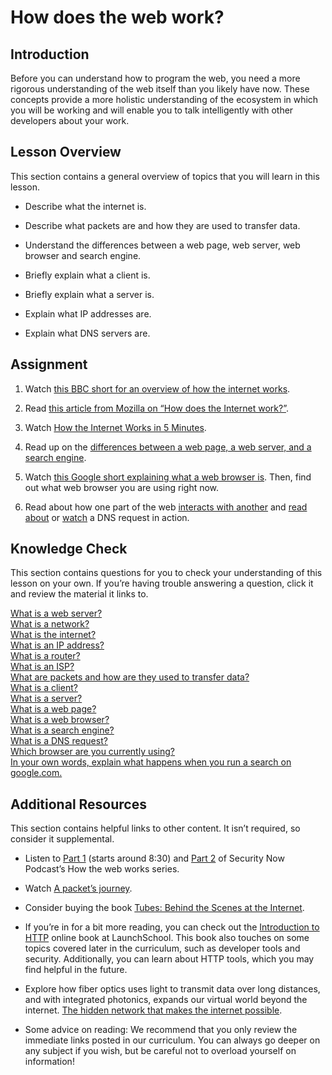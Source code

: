 # How does the web work?

## Introduction
  
Before you can understand how to program the web, you need a more rigorous understanding of the web itself than you likely have now. These concepts provide a more holistic understanding of the ecosystem in which you will be working and will enable you to talk intelligently with other developers about your work.

## Lesson Overview
  
This section contains a general overview of topics that you will learn in this lesson.

- Describe what the internet is.
  
- Describe what packets are and how they are used to transfer data.
  
- Understand the differences between a web page, web server, web browser and search engine.
  
- Briefly explain what a client is.
  
- Briefly explain what a server is.
  
- Explain what IP addresses are.
  
- Explain what DNS servers are.
  
## Assignment
  
1. Watch [this BBC short for an overview of how the internet works](https://www.youtube.com/watch?v=eHp1l73ztB8).  
2. Read [this article from Mozilla on “How does the Internet work?”](https://developer.mozilla.org/en-US/docs/Learn/Common_questions/Web_mechanics/How_does_the_Internet_work).  
3. Watch [How the Internet Works in 5 Minutes](https://www.youtube.com/watch?v=7_LPdttKXPc&t=46s).  
4. Read up on the [differences between a web page, a web server, and a search engine](https://developer.mozilla.org/en-US/docs/Learn/Common_questions/Web_mechanics/Pages_sites_servers_and_search_engines).

5. Watch [this Google short explaining what a web browser is](https://www.youtube.com/watch?v=BrXPcaRlBqo). Then, find out what web browser you are using right now.
6. Read about how one part of the web [interacts with another](https://developer.mozilla.org/en-US/docs/Learn/Getting_started_with_the_web/How_the_Web_works#clients_and_servers) and [read about](https://developer.mozilla.org/en-US/docs/Learn/Common_questions/Web_mechanics/What_is_a_domain_name#how_does_a_dns_request_work) or [watch](https://www.youtube.com/watch?v=72snZctFFtA&t=45s) a DNS request in action.

## Knowledge Check
  
This section contains questions for you to check your understanding of this lesson on your own. If you’re having trouble answering a question, click it and review the material it links to.

[What is a web server?](https://developer.mozilla.org/en-US/docs/Learn/Common_questions/Web_mechanics/Pages_sites_servers_and_search_engines)  
[What is a network?](https://developer.mozilla.org/en-US/docs/Learn/Common_questions/Web_mechanics/How_does_the_Internet_work)  
[What is the internet?](https://www.youtube.com/watch?v=7_LPdttKXPc&t=46s)  
[What is an IP address?](https://developer.mozilla.org/en-US/docs/Learn/Common_questions/Web_mechanics/How_does_the_Internet_work)  
[What is a router?](https://developer.mozilla.org/en-US/docs/Learn/Common_questions/Web_mechanics/How_does_the_Internet_work)  
[What is an ISP?](https://developer.mozilla.org/en-US/docs/Learn/Common_questions/Web_mechanics/How_does_the_Internet_work)  
[What are packets and how are they used to transfer data?](https://developer.mozilla.org/en-US/docs/Learn/Getting_started_with_the_web/How_the_Web_works#packets_explained)  
[What is a client?](https://developer.mozilla.org/en-US/docs/Learn/Getting_started_with_the_web/How_the_Web_works#clients_and_servers)  
[What is a server?](https://developer.mozilla.org/en-US/docs/Learn/Getting_started_with_the_web/How_the_Web_works#clients_and_servers)  
[What is a web page?](https://developer.mozilla.org/en-US/docs/Learn/Common_questions/Web_mechanics/Pages_sites_servers_and_search_engines)  
[What is a web browser?](https://www.youtube.com/watch?v=BrXPcaRlBqo)  
[What is a search engine?](https://developer.mozilla.org/en-US/docs/Learn/Common_questions/Web_mechanics/Pages_sites_servers_and_search_engines)  
[What is a DNS request?](https://www.youtube.com/watch?v=72snZctFFtA&t=45s)  
[Which browser are you currently using?](https://www.whatsmybrowser.org/)  
[In your own words, explain what happens when you run a search on google.com.](https://developer.mozilla.org/en-US/docs/Learn/Common_questions/Web_mechanics/Pages_sites_servers_and_search_engines)  

## Additional Resources
  
This section contains helpful links to other content. It isn’t required, so consider it supplemental.

- Listen to [Part 1](https://twit.tv/shows/security-now/episodes/25?autostart=false) (starts around 8:30) and [Part 2](https://twit.tv/shows/security-now/episodes/26?autostart=false) of Security Now Podcast’s How the web works series.  

- Watch [A packet’s journey](https://www.youtube.com/watch?v=ewrBalT_eBM).
  
- Consider buying the book [Tubes: Behind the Scenes at the Internet](https://www.amazon.co.uk/dp/B007TB5SKA/ref=dp-kindle-redirect?_encoding=UTF8&btkr=1).  

- If you’re in for a bit more reading, you can check out the [Introduction to HTTP](https://launchschool.com/books/http) online book at LaunchSchool. This book also touches on some topics covered later in the curriculum, such as developer tools and security. Additionally, you can learn about HTTP tools, which you may find helpful in the future.  

- Explore how fiber optics uses light to transmit data over long distances, and with integrated photonics, expands our virtual world beyond the internet. [The hidden network that makes the internet possible](https://www.youtube.com/watch?v=er3v4PVNQqE).  

- Some advice on reading: We recommend that you only review the immediate links posted in our curriculum. You can always go deeper on any subject if you wish, but be careful not to overload yourself on information!